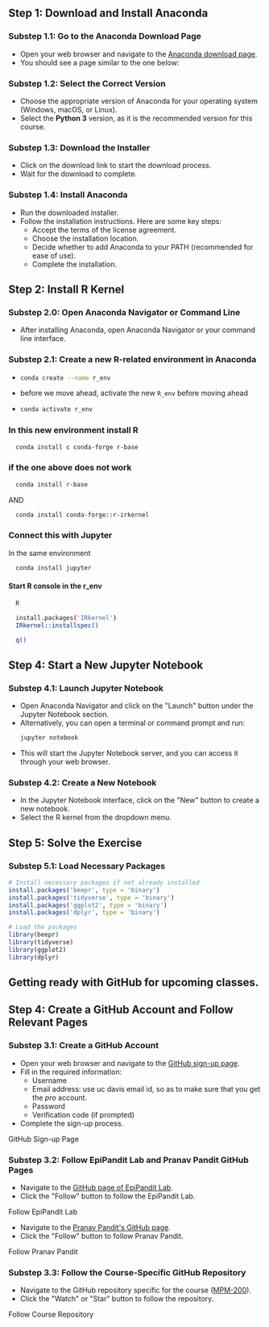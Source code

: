 ## Step 1: Download and Install Anaconda
### Substep 1.1: Go to the Anaconda Download Page
- Open your web browser and navigate to the [Anaconda download page](https://www.anaconda.com/products/distribution).
- You should see a page similar to the one below:

### Substep 1.2: Select the Correct Version
- Choose the appropriate version of Anaconda for your operating system (Windows, macOS, or Linux).
- Select the **Python 3** version, as it is the recommended version for this course.

### Substep 1.3: Download the Installer
- Click on the download link to start the download process.
- Wait for the download to complete.

### Substep 1.4: Install Anaconda
- Run the downloaded installer.
- Follow the installation instructions. Here are some key steps:
  - Accept the terms of the license agreement.
  - Choose the installation location.
  - Decide whether to add Anaconda to your PATH (recommended for ease of use).
  - Complete the installation.

## Step 2: Install R Kernel
### Substep 2.0: Open Anaconda Navigator or Command Line
- After installing Anaconda, open Anaconda Navigator or your command line interface.

### Substep 2.1: Create a new R-related environment in Anaconda
- ```bash
  conda create --name r_env
  ```
- before we move ahead, activate the new `R_env` before moving ahead
- ```bash
  conda activate r_env
  ```
### In this new environment install R
```bash
  conda install c conda-forge r-base
  ```
### if the one above does not work
```bash
  conda install r-base
  ```
AND
```bash
  conda install conda-forge::r-irkernel
```  

### Connect this with Jupyter 
In the same environment 
```bash
  conda install jupyter
  ```
#### Start R console in the r_env
```bash
  R
  ```
```bash
  install.packages('IRkernel')
  IRkernel::installspec()
  ```

```bash
  q()
  ```
## Step 4: Start a New Jupyter Notebook
### Substep 4.1: Launch Jupyter Notebook
- Open Anaconda Navigator and click on the "Launch" button under the Jupyter Notebook section.
- Alternatively, you can open a terminal or command prompt and run:
  ```bash
  jupyter notebook
  ```
- This will start the Jupyter Notebook server, and you can access it through your web browser.

### Substep 4.2: Create a New Notebook
- In the Jupyter Notebook interface, click on the "New" button to create a new notebook.
- Select the R kernel from the dropdown menu.

## Step 5: Solve the Exercise
### Substep 5.1: Load Necessary Packages
```R
# Install necessary packages if not already installed
install.packages('beepr', type = 'binary')
install.packages('tidyverse', type = 'binary')
install.packages('ggplot2', type = 'binary')
install.packages('dplyr', type = 'binary')

# Load the packages
library(beepr)
library(tidyverse)
library(ggplot2)
library(dplyr)
```

## Getting ready with GitHub for upcoming classes.
## Step 4: Create a GitHub Account and Follow Relevant Pages
### Substep 3.1: Create a GitHub Account
- Open your web browser and navigate to the [GitHub sign-up page](https://github.com/join).
- Fill in the required information:
  - Username
  - Email address: use uc davis email id, so as to make sure that you get the _pro_ account.
  - Password
  - Verification code (if prompted)
- Complete the sign-up process.

 GitHub Sign-up Page

### Substep 3.2: Follow EpiPandit Lab and Pranav Pandit GitHub Pages
- Navigate to the [GitHub page of EpiPandit Lab](https://github.com/EpiPandit).
- Click the "Follow" button to follow the EpiPandit Lab.

 Follow EpiPandit Lab

- Navigate to the [Pranav Pandit's GitHub page](https://github.com/PanditPranav).
- Click the "Follow" button to follow Pranav Pandit.

 Follow Pranav Pandit

### Substep 3.3: Follow the Course-Specific GitHub Repository
- Navigate to the GitHub repository specific for the course ([MPM-200](https://github.com/EpiPandit/MPM_200/tree/main)).
- Click the "Watch" or "Star" button to follow the repository.

 Follow Course Repository

